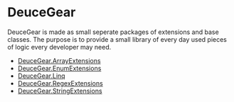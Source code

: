 # DeuceGear

DeuceGear is made as small seperate packages of extensions and base classes.
The purpose is to provide a small library of every day used pieces of logic every developer may need.

- [DeuceGear.ArrayExtensions](DeuceGear.ArrayExtensions/readme.md)
- [DeuceGear.EnumExtensions](DeuceGear.EnumExtensions/readme.md)
- [DeuceGear.Linq](DeuceGear.Linq/readme.md)
- [DeuceGear.RegexExtensions](DeuceGear.RegexExtensions/readme.md)
- [DeuceGear.StringExtensions](DeuceGear.StringExtensions/readme.md)